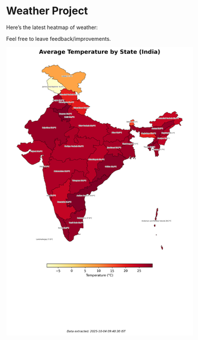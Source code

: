 # Weather Project

Here’s the latest heatmap of weather:

Feel free to leave feedback/improvements.

![India Heatmap](docs/assets/india_heatmap.png?v=E09E39)
